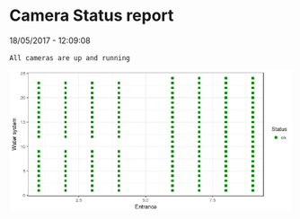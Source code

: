 Camera Status report
================
18/05/2017 - 12:09:08

    All cameras are up and running

![](camreport_files/figure-markdown_github/unnamed-chunk-2-1.png)

